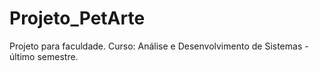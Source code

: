 # Projeto_PetArte
Projeto para faculdade. Curso: Análise e Desenvolvimento de Sistemas - último semestre.
